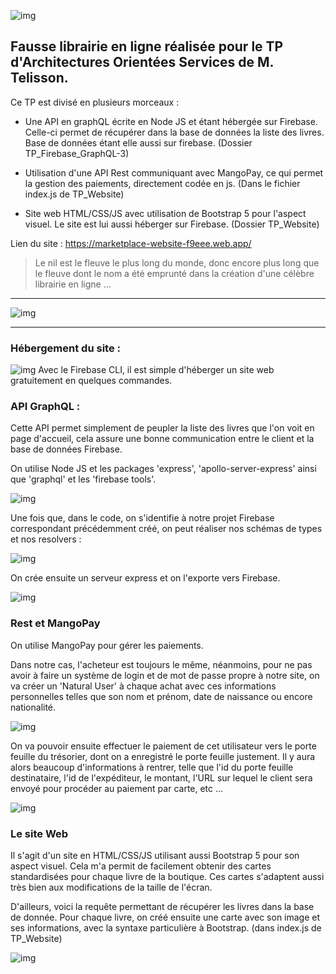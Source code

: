 
![img](./readmesrc/LeNil.png)

## Fausse librairie en ligne réalisée pour le TP d'Architectures Orientées Services de M. Telisson.

Ce TP est divisé en plusieurs morceaux :
- Une API en graphQL écrite en Node JS et étant hébergée sur Firebase.
Celle-ci permet de récupérer dans la base de données la liste des livres. Base de données étant elle aussi sur firebase.
(Dossier TP_Firebase_GraphQL-3)

- Utilisation d'une API Rest communiquant avec MangoPay, ce qui permet la gestion des paiements, directement codée en js.
(Dans le fichier index.js de TP_Website)

- Site web HTML/CSS/JS avec utilisation de Bootstrap 5 pour l'aspect visuel.
Le site est lui aussi héberger sur Firebase.
(Dossier TP_Website)

Lien du site :
https://marketplace-website-f9eee.web.app/

>Le nil est le fleuve le plus long du monde, donc encore plus long que le fleuve dont le nom a été emprunté dans la création d'une célèbre librairie en ligne ...

---
![img](./readmesrc/LeNilHome.png)

---

### Hébergement du site :

![img](./readmesrc/firebaseDeploy.png)
Avec le Firebase CLI, il est simple d'héberger un site web gratuitement en quelques commandes.

### API GraphQL :

Cette API permet simplement de peupler la liste des livres que l'on voit en page d'accueil, cela assure une bonne communication entre le client et la base de données Firebase.

On utilise Node JS et les packages 'express', 'apollo-server-express' ainsi que 'graphql' et les 'firebase tools'.

![img](./readmesrc/GraphQLimports.png)

Une fois que, dans le code, on s'identifie à notre projet Firebase correspondant précédemment créé, on peut réaliser nos schémas de types et nos resolvers : 

![img](./readmesrc/GraphQLTypes.png)

On crée ensuite un serveur express et on l'exporte vers Firebase.

![img](./readmesrc/ExpressServ.png)

### Rest et MangoPay

On utilise MangoPay pour gérer les paiements.

Dans notre cas, l'acheteur est toujours le même, néanmoins, pour ne pas avoir à faire un système de login et de mot de passe propre à notre site, on va créer un 'Natural User' à chaque achat avec ces informations personnelles telles que son nom et prénom, date de naissance ou encore nationalité.

![img](./readmesrc/createUser.png)

On va pouvoir ensuite effectuer le paiement de cet utilisateur vers le porte feuille du trésorier, dont on a enregistré le porte feuille justement.
Il y aura alors beaucoup d'informations à rentrer, telle que l'id du porte feuille destinataire, l'id de l'expéditeur, le montant, l'URL sur lequel le client sera envoyé pour procéder au paiement par carte, etc ...

![img](./readmesrc/paiementMangoPay.png)


### Le site Web

Il s'agit d'un site en HTML/CSS/JS utilisant aussi Bootstrap 5 pour son aspect visuel. Cela m'a permit de facilement obtenir des cartes standardisées pour chaque livre de la boutique. Ces cartes s'adaptent aussi très bien aux modifications de la taille de l'écran.

D'ailleurs, voici la requête permettant de récupérer les livres dans la base de donnée. Pour chaque livre, on créé ensuite une carte avec son image et ses informations, avec la syntaxe particulière à Bootstrap. (dans index.js de TP_Website)

![img](./readmesrc/graphQLClient.png)




